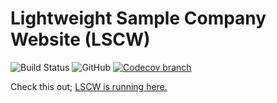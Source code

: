 # Lightweight Sample Company Website (LSCW)

![Build Status](https://travis-ci.org/ismailceliktr/ismailceliktr.github.io.svg?branch=master) ![GitHub](https://img.shields.io/github/license/ismailceliktr/ismailceliktr.github.io) [![Codecov branch](https://img.shields.io/codecov/c/github/ismailceliktr/ismailceliktr.github.io/master.svg?style=flat)](https://codecov.io/gh/ismailceliktr/ismailceliktr.github.io)

Check this out; [LSCW is running here.](https://ismailceliktr.github.io/#)
